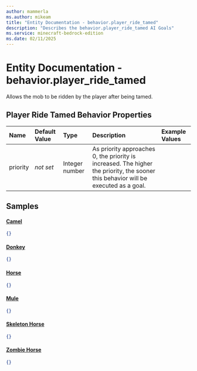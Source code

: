 ```yaml
---
author: mammerla
ms.author: mikeam
title: "Entity Documentation - behavior.player_ride_tamed"
description: "Describes the behavior.player_ride_tamed AI Goals"
ms.service: minecraft-bedrock-edition
ms.date: 02/11/2025 
---
```


# Entity Documentation - behavior.player_ride_tamed

Allows the mob to be ridden by the player after being tamed.


## Player Ride Tamed Behavior Properties

|Name       |Default Value |Type |Description |Example Values |
|:----------|:-------------|:----|:-----------|:------------- |
| priority | *not set* | Integer number | As priority approaches 0, the priority is increased. The higher the priority, the sooner this behavior will be executed as a goal. |  | 

## Samples

#### [Camel](https://github.com/Mojang/bedrock-samples/tree/preview/behavior_pack/entities/camel.json)


```json
{}
```

#### [Donkey](https://github.com/Mojang/bedrock-samples/tree/preview/behavior_pack/entities/donkey.json)


```json
{}
```

#### [Horse](https://github.com/Mojang/bedrock-samples/tree/preview/behavior_pack/entities/horse.json)


```json
{}
```

#### [Mule](https://github.com/Mojang/bedrock-samples/tree/preview/behavior_pack/entities/mule.json)


```json
{}
```

#### [Skeleton Horse](https://github.com/Mojang/bedrock-samples/tree/preview/behavior_pack/entities/skeleton_horse.json)


```json
{}
```

#### [Zombie Horse](https://github.com/Mojang/bedrock-samples/tree/preview/behavior_pack/entities/zombie_horse.json)


```json
{}
```
